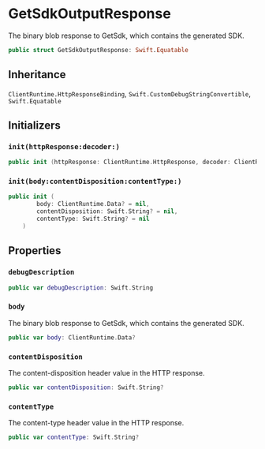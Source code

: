 # GetSdkOutputResponse

The binary blob response to GetSdk, which contains the generated SDK.

``` swift
public struct GetSdkOutputResponse: Swift.Equatable 
```

## Inheritance

`ClientRuntime.HttpResponseBinding`, `Swift.CustomDebugStringConvertible`, `Swift.Equatable`

## Initializers

### `init(httpResponse:decoder:)`

``` swift
public init (httpResponse: ClientRuntime.HttpResponse, decoder: ClientRuntime.ResponseDecoder? = nil) throws 
```

### `init(body:contentDisposition:contentType:)`

``` swift
public init (
        body: ClientRuntime.Data? = nil,
        contentDisposition: Swift.String? = nil,
        contentType: Swift.String? = nil
    )
```

## Properties

### `debugDescription`

``` swift
public var debugDescription: Swift.String 
```

### `body`

The binary blob response to GetSdk, which contains the generated SDK.

``` swift
public var body: ClientRuntime.Data?
```

### `contentDisposition`

The content-disposition header value in the HTTP response.

``` swift
public var contentDisposition: Swift.String?
```

### `contentType`

The content-type header value in the HTTP response.

``` swift
public var contentType: Swift.String?
```
